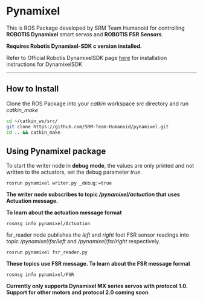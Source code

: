 # Pynamixel
This is ROS Package developed by SRM Team Humanoid for controlling **ROBOTIS Dynamixel** smart servos and **ROBOTIS FSR Sensors**.

**Requires Robotis Dynamixel-SDK c version installed.**

Refer to Official Robotis DynamixelSDK page [here](https://github.com/ROBOTIS-GIT/DynamixelSDK#ros-packages-for-dynamixel-sdk
"DynamixelSDK") for installation instructions for DynamixelSDK

---
## How to Install

Clone the ROS Package into your *catkin* workspace *src* directory and run *catkin_make*

  ```bash
  cd ~/catkin_ws/src/
  git clone https://github.com/SRM-Team-Humanoid/pynamixel.git
  cd .. && catkin_make
  ```


## Using Pynamixel package
To start the writer node in **debug mode**, the values are only printed and not written to the actuators, set the debug parameter *true*.

  `rosrun pynamixel writer.py _debug:=true`

**The writer node subscribes to topic */pynamixel/actuation* that uses Actuation message.**

**To learn about the actuation message format**

  `rosmsg info pynamixel/Actuation`

fsr_reader node publishes the *left* and *right* foot FSR sensor readings into topic */pynamixel/fsr/left* and */pynamixel/fsr/right* respectively.

`rosrun pynamixel fsr_reader.py`

**These topics use FSR message. To learn about the FSR message format**

`rosmsg info pynamixel/FSR`



**Currently only supports Dynamixel MX series servos with protocol 1.0. Support for other motors and protocol 2.0 coming soon**
